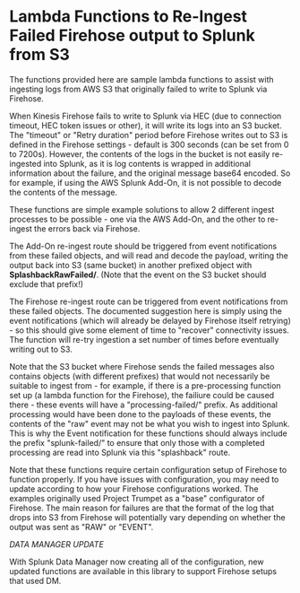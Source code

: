 # Lambda Functions to Re-Ingest Failed Firehose output to Splunk from S3

The functions provided here are sample lambda functions to assist with ingesting logs from AWS S3 that originally failed to write to Splunk via Firehose.

When Kinesis Firehose fails to write to Splunk via HEC (due to connection timeout, HEC token issues or other), it will write its logs into an S3 bucket. The "timeout" or "Retry duration" period before Firehose writes out to S3 is defined in the Firehose settings - default is 300 seconds (can be set from 0 to 7200s). However, the contents of the logs in the bucket is not easily re-ingested into Splunk, as it is log contents is wrapped in additional information about the failure, and the original message base64 encoded. So for example, if using the AWS Splunk Add-On, it is not possible to decode the contents of the message.

These functions are simple example solutions to allow 2 different ingest processes to be possible - one via the AWS Add-On, and the other to re-ingest the errors back via Firehose. 

The Add-On re-ingest route should be triggered from event notifications from these failed objects, and will read and decode the payload, writing the output back into S3 (same bucket) in another prefixed object with **SplashbackRawFailed/**. (Note that the event on the S3 bucket should exclude that prefix!)

The Firehose re-ingest route can be triggered from event notifications from these failed objects. The documented suggestion here is simply using the event notifications (which will already be delayed by Firehose itself retrying) - so this should give some element of time to "recover" connectivity issues. The function will re-try ingestion a set number of times before eventually writing out to S3. 

Note that the S3 bucket where Firehose sends the failed messages also contains objects (with different prefixes) that would not necessarily be suitable to ingest from - for example, if there is a pre-processing function set up (a lambda function for the Firehose), the failiure could be caused there - these events will have a "processing-failed/" prefix. As additional processing would have been done to the payloads of these events, the contents of the "raw" event may not be what you wish to ingest into Splunk. This is why the Event notification for these functions should always include the prefix "splunk-failed/" to ensure that only those with a completed processing are read into Splunk via this "splashback" route.

Note that these functions require certain configuration setup of Firehose to function properly. If you have issues with configuration, you may need to update according to how your Firehose configurations worked. The examples originally used Project Trumpet as a "base" configurator of Firehose. The main reason for failures are that the format of the log that drops into S3 from Firehose will potentially vary depending on whether the output was sent as "RAW" or "EVENT".

*DATA MANAGER UPDATE*

With Splunk Data Manager now creating all of the configuration, new updated functions are available in this library to support Firehose setups that used DM. 






